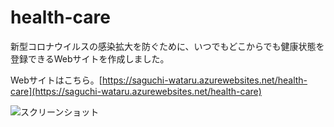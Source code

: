 # health-care

新型コロナウイルスの感染拡大を防ぐために、いつでもどこからでも健康状態を登録できるWebサイトを作成しました。

Webサイトはこちら。[https://saguchi-wataru.azurewebsites.net/health-care](https://saguchi-wataru.azurewebsites.net/health-care)

![スクリーンショット](https://github.com/SaguchiWataru/health-care/sources/screen.png)
